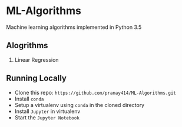 # ML-Algorithms
Machine learning algorithms implemented in Python 3.5

## Alogrithms
1. Linear Regression

## Running Locally
* Clone this repo: `https://github.com/pranay414/ML-Algorithms.git`
* Install `conda`
* Setup a virtualenv using `conda` in the cloned directory
* Install `Jupyter` in virtualenv
* Start the `Jupyter Notebook`
